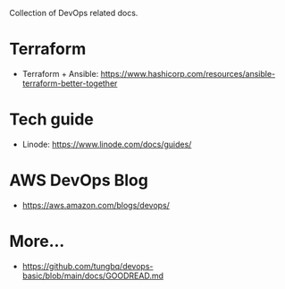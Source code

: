 Collection of DevOps related docs.
# Terraform
- Terraform + Ansible:  https://www.hashicorp.com/resources/ansible-terraform-better-together

# Tech guide
- Linode: https://www.linode.com/docs/guides/

# AWS DevOps Blog
- https://aws.amazon.com/blogs/devops/

# More...
- https://github.com/tungbq/devops-basic/blob/main/docs/GOODREAD.md